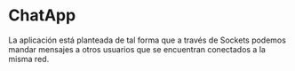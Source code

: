 # ChatApp
La aplicación está planteada de tal forma que a través de Sockets podemos mandar mensajes a otros usuarios que se encuentran conectados a la misma red. 
